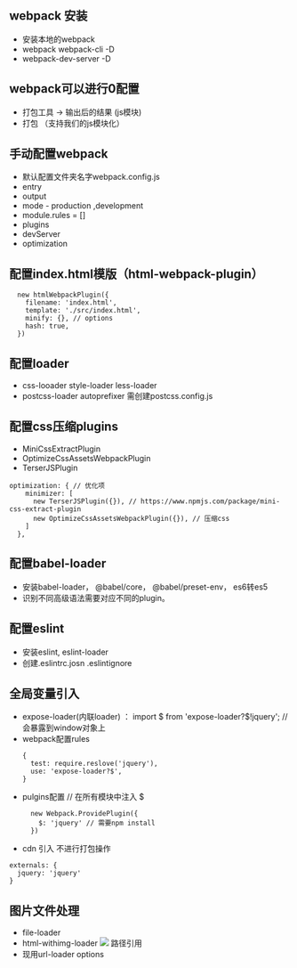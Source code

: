## webpack 安装
- 安装本地的webpack
- webpack webpack-cli -D
- webpack-dev-server -D

## webpack可以进行0配置
- 打包工具 -> 输出后的结果 (js模块)
- 打包 （支持我们的js模块化）

## 手动配置webpack
- 默认配置文件夹名字webpack.config.js
- entry
- output
- mode - production ,development
- module.rules = []
- plugins
- devServer
- optimization

## 配置index.html模版（html-webpack-plugin）
```
  new htmlWebpackPlugin({
    filename: 'index.html',
    template: './src/index.html',
    minify: {}, // options
    hash: true,
  })
```

## 配置loader
- css-looader style-loader  less-loader
- postcss-loader autoprefixer 需创建postcss.config.js

## 配置css压缩plugins
- MiniCssExtractPlugin
- OptimizeCssAssetsWebpackPlugin
- TerserJSPlugin
```
optimization: { // 优化项
    minimizer: [
      new TerserJSPlugin({}), // https://www.npmjs.com/package/mini-css-extract-plugin
      new OptimizeCssAssetsWebpackPlugin({}), // 压缩css
    ]
  },
```

## 配置babel-loader
- 安装babel-loader， @babel/core， @babel/preset-env， es6转es5
- 识别不同高级语法需要对应不同的plugin。

## 配置eslint
- 安装eslint, eslint-loader
- 创建.eslintrc.josn  .eslintignore

## 全局变量引入
- expose-loader(内联loader) ： import $ from 'expose-loader?$!jquery'; //会暴露到window对象上
- webpack配置rules 
  ```
  {
    test: require.reslove('jquery'),
    use: 'expose-loader?$',
  }
  ```
- pulgins配置 // 在所有模块中注入 $
  ```
    new Webpack.ProvidePlugin({
      $: 'jquery' // 需要npm install
    })
  ```
- cdn 引入 不进行打包操作
 ```
 externals: {
   jquery: 'jquery'
 }
 ```

 ## 图片文件处理
 - file-loader 
 - html-withimg-loader <img src='url' /> 路径引用
 - 现用url-loader options
